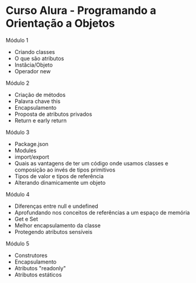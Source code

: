 <h1>Curso Alura - Programando a Orientação a Objetos</h1>

Módulo 1 
* Criando classes
* O que são atributos
* Instâcia/Objeto
* Operador new

Módulo 2 
* Criação de métodos
* Palavra chave this
* Encapsulamento
* Proposta de atributos privados
* Return e early return

Módulo 3
* Package.json
* Modules
* import/export
* Quais as vantagens de ter um código onde usamos classes e composição ao invés de tipos primitivos
* Tipos de valor e tipos de referência
* Alterando dinamicamente um objeto

Módulo 4
* Diferenças entre null e undefined
* Aprofundando nos conceitos de referências a um espaço de memória
* Get e Set
* Melhor encapsulamento da classe
* Protegendo atributos sensíveis

Módulo 5
* Construtores
* Encapsulamento
* Atributos "readonly"
* Atributos estáticos
